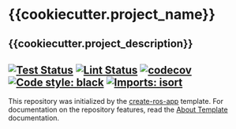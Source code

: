 # {{cookiecutter.project_name}}
{{cookiecutter.project_description}}
---
[![Test Status](https://github.com/{{cookiecutter.github_org}}/{{cookiecutter.project_name}}/workflows/Test/badge.svg?branch=main)](https://github.com/{{cookiecutter.github_org}}/{{cookiecutter.project_name}}/actions?query=workflow%3ATest)
[![Lint Status](https://github.com/{{cookiecutter.github_org}}/{{cookiecutter.project_name}}/workflows/Lint/badge.svg?branch=main)](https://github.com/{{cookiecutter.github_org}}/{{cookiecutter.project_name}}/actions?query=workflow%3ALint)
[![codecov](https://codecov.io/gh/{{cookiecutter.github_org}}/{{cookiecutter.project_name}}/branch/main/graph/badge.svg)](https://codecov.io/gh/{{cookiecutter.github_org}}/{{cookiecutter.project_name}})
[![Code style: black](https://img.shields.io/badge/code%20style-black-000000.svg)](https://github.com/psf/black)
[![Imports: isort](https://img.shields.io/badge/%20imports-isort-%231674b1?style=flat&labelColor=ef8336)](https://timothycrosley.github.io/isort/)
---

This repository was initialized by the [create-ros-app](https://github.com/UrbanMachine/create-ros-app) template. For documentation on the repository features, read the [About Template](docs/about_template.md) documentation.